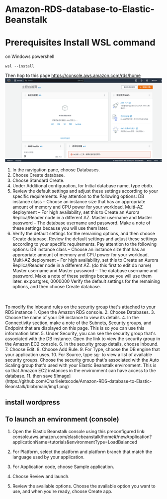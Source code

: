 # Amazon-RDS-database-to-Elastic-Beanstalk

# Prerequisites Install WSL command
on Windows powershell
```
wsl --install
```

Then hop to this page
https://console.aws.amazon.com/rds/home
![image](https://github.com/Charlieletscode/Amazon-RDS-database-to-Elastic-Beanstalk/blob/main/Untitled.png)

1. In the navigation pane, choose Databases.
2. Choose Create database.
3. Choose Standard Create.
4. Under Additional configuration, for Initial database name, type ebdb.
5. Review the default settings and adjust these settings according to your specific requirements. Pay attention to the following options:
DB instance class – Choose an instance size that has an appropriate amount of memory and CPU power for your workload.
Multi-AZ deployment – For high availability, set this to Create an Aurora Replica/Reader node in a different AZ.
Master username and Master password – The database username and password. Make a note of these settings because you will use them later.
6. Verify the default settings for the remaining options, and then choose Create database.
Review the default settings and adjust these settings according to your specific requirements. Pay attention to the following options:
DB instance class – Choose an instance size that has an appropriate amount of memory and CPU power for your workload.
Multi-AZ deployment – For high availability, set this to Create an Aurora Replica/Reader node in a different AZ. (do this first to edit db name)
Master username and Master password – The database username and password. Make a note of these settings because you will use them later.
ex:postgres, 0000000
Verify the default settings for the remaining options, and then choose Create database.

<br>
<br>
To modify the inbound rules on the security group that's attached to your RDS instance
1. Open the Amazon RDS console.
2. Choose Databases.
3. Choose the name of your DB instance to view its details.
4. In the Connectivity section, make a note of the Subnets, Security groups, and
Endpoint that are displayed on this page. This is so you can use this information later.
5. Under Security, you can see the security group that's associated with the DB instance.
Open the link to view the security group in the Amazon EC2 console.
6. In the security group details, choose Inbound.
7. Choose Edit.
8. Choose Add Rule.
9. For Type, choose the DB engine that your application uses.
10. For Source, type sg- to view a list of available security groups. Choose the security
group that's associated with the Auto Scaling group that's used with your Elastic
Beanstalk environment. This is so that Amazon EC2 instances in the environment can
have access to the database.
11. then save
![image](https://github.com/Charlieletscode/Amazon-RDS-database-to-Elastic-Beanstalk/blob/main/img1.png)

## install wordpress

## To launch an environment (console)
1. Open the Elastic Beanstalk console using this preconfigured link: console.aws.amazon.com/elasticbeanstalk/home#/newApplication?applicationName=tutorials&environmentType=LoadBalanced

2. For Platform, select the platform and platform branch that match the language used by your application.

3. For Application code, choose Sample application.

4. Choose Review and launch.

5. Review the available options. Choose the available option you want to use, and when you're ready, choose Create app.


